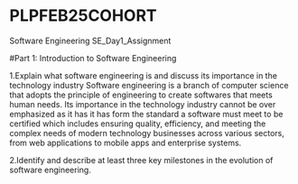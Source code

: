 # PLPFEB25COHORT
Software Engineering
SE_Day1_Assignment

#Part 1: Introduction to Software Engineering

1.Explain what software engineering is and discuss its importance in the technology industry
Software engineering is a branch of computer science that adopts the principle of engineering to create softwares that meets human needs.
Its importance in the technology industry cannot be over emphasized as it has it has form the standard a software must meet to be certified which includes
ensuring quality, efficiency, and meeting the complex needs of modern technology businesses across various sectors, from web applications to mobile apps and enterprise systems.

2.Identify and describe at least three key milestones in the evolution of software engineering.  

